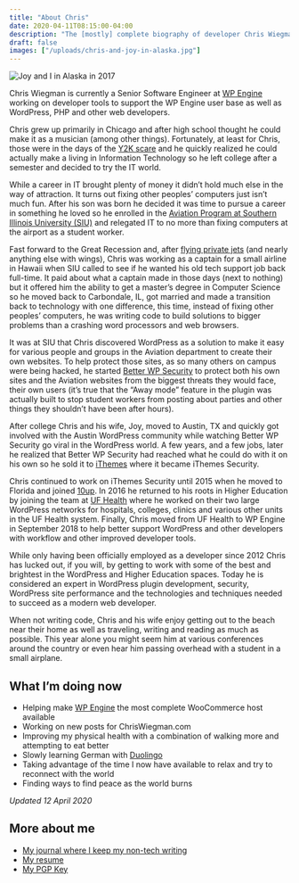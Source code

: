 ```yaml
---
title: "About Chris"
date: 2020-04-11T08:15:00-04:00
description: "The [mostly] complete biography of developer Chris Wiegman."
draft: false
images: ["/uploads/chris-and-joy-in-alaska.jpg"]
---
```


![Joy and I in Alaska in 2017](/uploads/chris-and-joy-in-alaska.jpg)

Chris Wiegman is currently a Senior Software Engineer at [WP Engine](https://wpengine.com/ "WP Engine managed WordPress hosting") working on developer tools to support the WP Engine user base as well as WordPress, PHP and other web developers.

Chris grew up primarily in Chicago and after high school thought he could make it as a musician (among other things). Fortunately, at least for Chris, those were in the days of the [Y2K scare](https://en.wikipedia.org/wiki/Year_2000_problem "primer on Y2K") and he quickly realized he could actually make a living in Information Technology so he left college after a semester and decided to try the IT world.

While a career in IT brought plenty of money it didn’t hold much else in the way of attraction. It turns out fixing other peoples’ computers just isn’t much fun. After his son was born he decided it was time to pursue a career in something he loved so he enrolled in the [Aviation Program at Southern Illinois University (SIU)](https://aviation.siu.edu/ "SIU Aviation") and relegated IT to no more than fixing computers at the airport as a student worker.

Fast forward to the Great Recession and, after [flying private jets](http://www.airliners.net/photo/Untitled/Cessna-560-Citation-V/951877?qsp=eJwtjEEKwkAMRe%2BStQuL0EV39gK68AIx%2BWixdsZMQIfSuxsHd4/34K0kaXF8/FIzaKACNrnTjjIbPwsNKz1Q38k0mJZ%2B/7pGLMl8rCGUHUcRZIf%2B/ckU9kso0j63%2BHYBsHNjOvThdSp55vaA8zTTtn0BCc4uQg%3D%3D "landing a Citation V in Naples, FL") (and nearly anything else with wings), Chris was working as a captain for a small airline in Hawaii when SIU called to see if he wanted his old tech support job back full-time. It paid about what a captain made in those days (next to nothing) but it offered him the ability to get a master’s degree in Computer Science so he moved back to Carbondale, IL, got married and made a transition back to technology with one difference, this time, instead of fixing other peoples’ computers, he was writing code to build solutions to bigger problems than a crashing word processors and web browsers.

It was at SIU that Chris discovered WordPress as a solution to make it easy for various people and groups in the Aviation department to create their own websites. To help protect those sites, as so many others on campus were being hacked, he started [Better WP Security](https://wordpress.org/plugins/better-wp-security/ "iThemes Security (formerly Better WP Security) on WordPress.org") to protect both his own sites and the Aviation websites from the biggest threats they would face, their own users (it’s true that the “Away mode” feature in the plugin was actually built to stop student workers from posting about parties and other things they shouldn’t have been after hours).

After college Chris and his wife, Joy, moved to Austin, TX and quickly got involved with the Austin WordPress community while watching Better WP Security go viral in the WordPress world. A few years, and a few jobs, later he realized that Better WP Security had reached what he could do with it on his own so he sold it to [iThemes](http://ithemes.com/ "iThemes WordPress plugins") where it became iThemes Security.

Chris continued to work on iThemes Security until 2015 when he moved to Florida and joined [10up](https://10up.com/ "10up's homepage"). In 2016 he returned to his roots in Higher Education by joining the team at [UF Health](https://ufhealth.org/ "University of Florida Health") where he worked on their two large WordPress networks for hospitals, colleges, clinics and various other units in the UF Health system. Finally, Chris moved from UF Health to WP Engine in September 2018 to help better support WordPress and other developers with workflow and other improved developer tools.

While only having been officially employed as a developer since 2012 Chris has lucked out, if you will, by getting to work with some of the best and brightest in the WordPress and Higher Education spaces. Today he is considered an expert in WordPress plugin development, security, WordPress site performance and the technologies and techniques needed to succeed as a modern web developer.

When not writing code, Chris and his wife enjoy getting out to the beach near their home as well as traveling, writing and reading as much as possible. This year alone you might seem him at various conferences around the country or even hear him passing overhead with a student in a small airplane.

## What I’m doing now

* Helping make [WP Engine](https://wpengine.com) the most complete WooCommerce host available
* Working on new posts for ChrisWiegman.com
* Improving my physical health with a combination of walking more and attempting to eat better
* Slowly learning German with [Duolingo](https://wieg.co/duolingo "Duolingo language learning app")
* Taking advantage of the time I now have available to relax and try to reconnect with the world
* Finding ways to find peace as the world burns

_Updated 12 April 2020_

## More about me

* [My journal where I keep my non-tech writing](https://journal.chriswiegman.com/)
* [My resume](http://wieg.co/resume "Chris Wiegman's resume")
* [My PGP Key](http://wieg.co/pgp)
